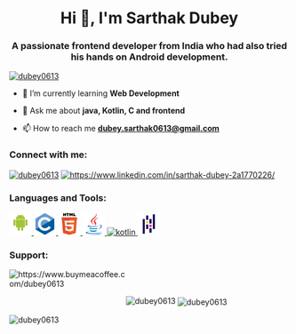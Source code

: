 <h1 align="center">Hi 👋, I'm Sarthak Dubey</h1>
<h3 align="center">A passionate frontend developer from India who had also tried his hands on Android development.</h3>

<p align="left"> <a href="https://twitter.com/dubey0613" target="blank"><img src="https://img.shields.io/twitter/follow/dubey0613?logo=twitter&style=for-the-badge" alt="dubey0613" /></a> </p>

- 🌱 I’m currently learning **Web Development**

- 💬 Ask me about **java, Kotlin, C and frontend**

- 📫 How to reach me **dubey.sarthak0613@gmail.com**

<h3 align="left">Connect with me:</h3>
<p align="left">
<a href="https://twitter.com/dubey0613" target="blank"><img align="center" src="https://raw.githubusercontent.com/rahuldkjain/github-profile-readme-generator/master/src/images/icons/Social/twitter.svg" alt="dubey0613" height="30" width="40" /></a>
<a href="https://linkedin.com/in/https://www.linkedin.com/in/sarthak-dubey-2a1770226/" target="blank"><img align="center" src="https://raw.githubusercontent.com/rahuldkjain/github-profile-readme-generator/master/src/images/icons/Social/linked-in-alt.svg" alt="https://www.linkedin.com/in/sarthak-dubey-2a1770226/" height="30" width="40" /></a>
</p>

<h3 align="left">Languages and Tools:</h3>
<p align="left"> <a href="https://developer.android.com" target="_blank" rel="noreferrer"> <img src="https://raw.githubusercontent.com/devicons/devicon/master/icons/android/android-original-wordmark.svg" alt="android" width="40" height="40"/> </a> <a href="https://www.cprogramming.com/" target="_blank" rel="noreferrer"> <img src="https://raw.githubusercontent.com/devicons/devicon/master/icons/c/c-original.svg" alt="c" width="40" height="40"/> </a> <a href="https://www.w3.org/html/" target="_blank" rel="noreferrer"> <img src="https://raw.githubusercontent.com/devicons/devicon/master/icons/html5/html5-original-wordmark.svg" alt="html5" width="40" height="40"/> </a> <a href="https://www.java.com" target="_blank" rel="noreferrer"> <img src="https://raw.githubusercontent.com/devicons/devicon/master/icons/java/java-original.svg" alt="java" width="40" height="40"/> </a> <a href="https://kotlinlang.org" target="_blank" rel="noreferrer"> <img src="https://www.vectorlogo.zone/logos/kotlinlang/kotlinlang-icon.svg" alt="kotlin" width="40" height="40"/> </a> <a href="https://pandas.pydata.org/" target="_blank" rel="noreferrer"> <img src="https://raw.githubusercontent.com/devicons/devicon/2ae2a900d2f041da66e950e4d48052658d850630/icons/pandas/pandas-original.svg" alt="pandas" width="40" height="40"/> </a> </p>

<h3 align="left">Support:</h3>
<p><a href="https://www.buymeacoffee.com/https://www.buymeacoffee.com/dubey0613"> <img align="left" src="https://cdn.buymeacoffee.com/buttons/v2/default-yellow.png" height="50" width="210" alt="https://www.buymeacoffee.com/dubey0613" /></a></p><br><br>

<p><img align="left" src="https://github-readme-stats.vercel.app/api/top-langs?username=dubey0613&show_icons=true&locale=en&layout=compact" alt="dubey0613" /></p>

<p>&nbsp;<img align="center" src="https://github-readme-stats.vercel.app/api?username=dubey0613&show_icons=true&locale=en" alt="dubey0613" /></p>

<p><img align="center" src="https://github-readme-streak-stats.herokuapp.com/?user=dubey0613&" alt="dubey0613" /></p>
